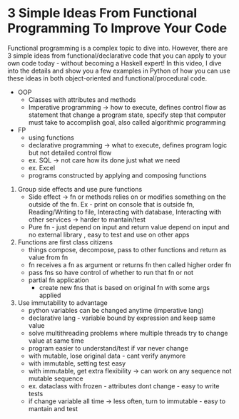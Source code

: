 # 3 Simple Ideas From Functional Programming To Improve Your Code

Functional programming is a complex topic to dive into. However, there are 3 simple ideas from functional/declarative code that you can apply to your own code today - without becoming a Haskell expert! In this video, I dive into the details and show you a few examples in Python of how you can use these ideas in both object-oriented and functional/procedural code.

- OOP 
    - Classes with attributes and methods 
    - Imperative programming -> how to execute, defines control flow as statement that change a program state, specify step that computer must take to accomplish goal, also called algorithmic programming
- FP 
    - using functions 
    - declarative programming -> what to execute, defines program logic but not detailed control flow
    - ex. SQL -> not care how its done just what we need
    - ex. Excel
    - programs constructed by applying and composing functions

1. Group side effects and use pure functions
    - Side effect -> fn or methods relies on or modifies something on the outside of the fn.
    Ex - print on console that is outside fn, Reading/Writing to file, Interacting with database, Interacting with other services -> harder to mantain/test
    - Pure fn - just depend on input and return value depend on input and no external library , easy to test and use on other apps 
2. Functions are first class citizens
    - things compose, decompose, pass to other functions and return as value from fn
    - fn receives a fn as argument or returns fn then called higher order fn
    - pass fns so have control of whether to run that fn or not
    - partial fn application
        - create new fns that is based on original fn with some args applied
3. Use immutability to advantage
    - python variables can be changed anytime (imperative lang)
    - declarative lang - variable bound by expression and keep same value
    - solve multithreading problems where multiple threads try to change value at same time
    - program easier to understand/test if var never change
    - with mutable, lose original data - cant verify anymore
    - with immutable, setting test easy
    - with immutable, get extra flexibility -> can work on any sequence not mutable sequence
    - ex. dataclass with frozen - attributes dont change - easy to write tests
    - if change variable all time -> less often, turn to immutable - easy to mantain and test


